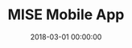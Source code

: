---
layout: inner
position: left
title: 'MISE Mobile App'
lead_text: 'Programmed the Android App.'
tags: ['Kotlin', 'Android SDK']
featured_image: '/img/posts/mise.png'
date: 2018-03-01 00:00:00
categories: ['Mobile Dev']
project_link: ''
button_icon: ''
button_text: ''
order: 16
visible: 1
company: 'Suitmedia, PT'
---